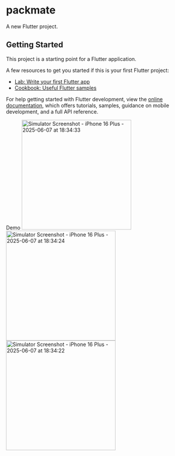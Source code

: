 # packmate

A new Flutter project.

## Getting Started

This project is a starting point for a Flutter application.

A few resources to get you started if this is your first Flutter project:

- [Lab: Write your first Flutter app](https://docs.flutter.dev/get-started/codelab)
- [Cookbook: Useful Flutter samples](https://docs.flutter.dev/cookbook)

For help getting started with Flutter development, view the
[online documentation](https://docs.flutter.dev/), which offers tutorials,
samples, guidance on mobile development, and a full API reference.

Demo
<img src="https://github.com/user-attachments/assets/e0c0ad67-27ac-4f98-8a00-5fb45c9f63d7" alt="Simulator Screenshot - iPhone 16 Plus - 2025-06-07 at 18:34:33" width="300">
<img src="https://github.com/user-attachments/assets/f36f3e4f-3b81-4c8b-9caa-896435b33a5b" alt="Simulator Screenshot - iPhone 16 Plus - 2025-06-07 at 18:34:24" width="300">
<img src="https://github.com/user-attachments/assets/af1f265a-137d-4e20-a5e4-732e2d5047ec" alt="Simulator Screenshot - iPhone 16 Plus - 2025-06-07 at 18:34:22" width="300">
